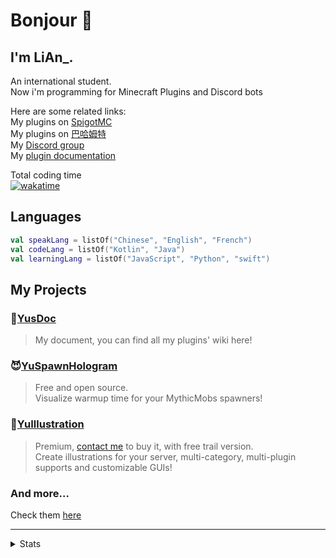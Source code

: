 # Bonjour 👋

## I'm LiAn_.
An international student.  
Now i'm programming for Minecraft Plugins and Discord bots

Here are some related links:  
My plugins on [SpigotMC](https://www.spigotmc.org/resources/authors/fengling.572029/)  
My plugins on [巴哈姆特](https://home.gamer.com.tw/profile/index_wall.php?owner=c1oudyab)  
My [Discord group](https://discord.gg/SzPBHGttaR)  
My [plugin documentation](https://docs.yuseries.org)  

Total coding time  
[![wakatime](https://wakatime.com/badge/user/018b3a75-57d0-4174-82b2-b604a838b205.svg)](https://wakatime.com/@018b3a75-57d0-4174-82b2-b604a838b205)  

## Languages
```kotlin
val speakLang = listOf("Chinese", "English", "French")
val codeLang = listOf("Kotlin", "Java")
val learningLang = listOf("JavaScript", "Python", "swift")
```

## My Projects

### 📖[YusDoc](https://docs.yuseries.org)
> My document, you can find all my plugins' wiki here!

### 😈[YuSpawnHologram](https://github.com/L1-An/YuSpawnerHologram)
> Free and open source.  
> Visualize warmup time for your MythicMobs spawners!

### 📕[YuIllustration](https://docs.yuseries.org/plugins/yuseries/YuIllustration/)
> Premium, [contact me](https://discord.gg/SzPBHGttaR) to buy it, with free trail version.  
> Create illustrations for your server, multi-category, multi-plugin supports and customizable GUIs!

### And more...
Check them [here](https://github.com/orgs/YuSeries/repositories)

---
<details>
  <summary>Stats</summary>
  
  ![profile-details](http://github-profile-summary-cards.vercel.app/api/cards/profile-details?username=L1-An&theme=github_dark)
  ![stats](http://github-profile-summary-cards.vercel.app/api/cards/stats?username=L1-An&theme=github_dark)
  ![top-language-by-repo](http://github-profile-summary-cards.vercel.app/api/cards/repos-per-language?username=L1-An&theme=github_dark)
  ![top-language-by-commit](http://github-profile-summary-cards.vercel.app/api/cards/most-commit-language?username=L1-An&theme=github_dark)
  ![productive-time](http://github-profile-summary-cards.vercel.app/api/cards/productive-time?username=L1-An&theme=github_dark&utcOffset=2)

  <details>
    <summary>WakaTime</summary>
    
  ![WakaTime stats](https://github-readme-stats.vercel.app/api/wakatime?username=C1oudYAb)
    
  </details>
</details>
